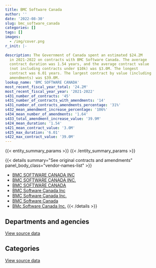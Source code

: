 ```yaml
---
title: BMC Software Canada
author: ''
date: '2022-08-30'
slug: bmc_software_canada
categories: []
tags: []
images:
  - /img/cover.png
r_init: |-
  
description: The Government of Canada spent an estimated $24.2M
  in 2021-2022 on contracts with BMC Software Canada. The average
  contract duration was 1.54 years, and the average contract value
  (not including contracts under $10k) was $3.0M. The longest
  contract was 6.01 years. The largest contract by value (including
  amendments) was $39.0M.
lookup_name: 'BMC SOFTWARE CANADA'
most_recent_fiscal_year_total: '24.2M'
most_recent_fiscal_year_year: '2021-2022'
s431_number_of_contracts: '45'
s431_number_of_contracts_with_amendments: '14'
s431_number_of_contracts_amendments_percentage: '31%'
s432_mean_amendment_increase_percentage: '106%'
s434_mean_number_of_amendments: '1.64'
s433_total_amendment_increase_value: '39.9M'
s424_mean_duration: '1.54'
s421_mean_contract_value: '3.0M'
s425_max_duration: '6.01'
s422_max_contract_value: '39.0M'
---
```


<script src="/rmarkdown-libs/htmlwidgets/htmlwidgets.js"></script>
<link href="/rmarkdown-libs/datatables-css/datatables-crosstalk.css" rel="stylesheet" />
<script src="/rmarkdown-libs/datatables-binding/datatables.js"></script>
<script src="/rmarkdown-libs/jquery/jquery-3.6.0.min.js"></script>
<link href="/rmarkdown-libs/dt-core-bootstrap/css/dataTables.bootstrap.min.css" rel="stylesheet" />
<link href="/rmarkdown-libs/dt-core-bootstrap/css/dataTables.bootstrap.extra.css" rel="stylesheet" />
<script src="/rmarkdown-libs/dt-core-bootstrap/js/jquery.dataTables.min.js"></script>
<script src="/rmarkdown-libs/dt-core-bootstrap/js/dataTables.bootstrap.min.js"></script>
<link href="/rmarkdown-libs/crosstalk/css/crosstalk.min.css" rel="stylesheet" />
<script src="/rmarkdown-libs/crosstalk/js/crosstalk.min.js"></script>
<script src="/rmarkdown-libs/htmlwidgets/htmlwidgets.js"></script>
<link href="/rmarkdown-libs/datatables-css/datatables-crosstalk.css" rel="stylesheet" />
<script src="/rmarkdown-libs/datatables-binding/datatables.js"></script>
<script src="/rmarkdown-libs/jquery/jquery-3.6.0.min.js"></script>
<link href="/rmarkdown-libs/dt-core-bootstrap/css/dataTables.bootstrap.min.css" rel="stylesheet" />
<link href="/rmarkdown-libs/dt-core-bootstrap/css/dataTables.bootstrap.extra.css" rel="stylesheet" />
<script src="/rmarkdown-libs/dt-core-bootstrap/js/jquery.dataTables.min.js"></script>
<script src="/rmarkdown-libs/dt-core-bootstrap/js/dataTables.bootstrap.min.js"></script>
<link href="/rmarkdown-libs/crosstalk/css/crosstalk.min.css" rel="stylesheet" />
<script src="/rmarkdown-libs/crosstalk/js/crosstalk.min.js"></script>

{{< entity_summary_params >}}
{{< /entity_summary_params >}}

{{< details summary="See original contracts and amendments" panel_body_class="vendor-names-list" >}}
- [BMC SOFTWARE CANADA INC](https://search.open.canada.ca/en/ct/?sort=contract_value_f%20desc&page=1&search_text=%22BMC%20SOFTWARE%20CANADA%20INC%22)
- [BMC SOFTWARE CANADA INC.](https://search.open.canada.ca/en/ct/?sort=contract_value_f%20desc&page=1&search_text=%22BMC%20SOFTWARE%20CANADA%20INC.%22)
- [BMC SOFTWARE CANADA](https://search.open.canada.ca/en/ct/?sort=contract_value_f%20desc&page=1&search_text=%22BMC%20SOFTWARE%20CANADA%22)
- [BMC Software Canada Inc](https://search.open.canada.ca/en/ct/?sort=contract_value_f%20desc&page=1&search_text=%22BMC%20Software%20Canada%20Inc%22)
- [BMC Software Canada Inc.](https://search.open.canada.ca/en/ct/?sort=contract_value_f%20desc&page=1&search_text=%22BMC%20Software%20Canada%20Inc.%22)
- [BMC Software Canada](https://search.open.canada.ca/en/ct/?sort=contract_value_f%20desc&page=1&search_text=%22BMC%20Software%20Canada%22)
- [BMc Software Canada Inc.](https://search.open.canada.ca/en/ct/?sort=contract_value_f%20desc&page=1&search_text=%22BMc%20Software%20Canada%20Inc.%22)
{{< /details >}}

## Departments and agencies

<div id="htmlwidget-1" style="width:100%;height:auto;" class="datatables html-widget"></div>
<script type="application/json" data-for="htmlwidget-1">{"x":{"style":"bootstrap","filter":"none","vertical":false,"data":[["<a href=\"/departments/cra-arc/\">Canada Revenue Agency<\/a>","<a href=\"/departments/crtc/\">Canadian Radio-television and Telecommunications Commission<\/a>","<a href=\"/departments/dfatd-maecd/\">Global Affairs Canada<\/a>","<a href=\"/departments/dnd-mdn/\">National Defence<\/a>","<a href=\"/departments/esdc-edsc/\">Employment and Social Development Canada<\/a>","<a href=\"/departments/irb-cisr/\">Immigration and Refugee Board of Canada<\/a>","<a href=\"/departments/isc-sac/\">Indigenous Services Canada<\/a>","<a href=\"/departments/lac-bac/\">Library and Archives Canada<\/a>","<a href=\"/departments/mgerc-ceegm/\">Military Grievances External Review Committee<\/a>","<a href=\"/departments/rcmp-grc/\">Royal Canadian Mounted Police<\/a>","<a href=\"/departments/ssc-spc/\">Shared Services Canada<\/a>"],[22350.18,6564.27,714413.83,54199.87,null,null,null,30067.25,null,null,7394756.31],[null,6582.26,163869.31,40677.75,null,null,null,20192.36,18.44,null,16996790.66],[null,1636.57,39669.85,34356.71,null,199.08,27635.86,20364.64,6730.98,160853.22,22307890.51],[184650.55,null,null,28377.64,167290.01,36332.37,null,19166.49,6730.98,244630.94,23504969.79]],"container":"<table class=\"table table-striped table-hover row-border order-column display\">\n  <thead>\n    <tr>\n      <th>Department<\/th>\n      <th>2018-2019<\/th>\n      <th>2019-2020<\/th>\n      <th>2020-2021<\/th>\n      <th>2021-2022<\/th>\n    <\/tr>\n  <\/thead>\n<\/table>","options":{"order":[[4,"desc"]],"pageLength":10,"autoWidth":true,"columnDefs":[{"targets":1,"render":"function(data, type, row, meta) {\n    return type !== 'display' ? data : DTWidget.formatCurrency(data, \"$\", 2, 3, \",\", \".\", true, null);\n  }"},{"targets":2,"render":"function(data, type, row, meta) {\n    return type !== 'display' ? data : DTWidget.formatCurrency(data, \"$\", 2, 3, \",\", \".\", true, null);\n  }"},{"targets":3,"render":"function(data, type, row, meta) {\n    return type !== 'display' ? data : DTWidget.formatCurrency(data, \"$\", 2, 3, \",\", \".\", true, null);\n  }"},{"targets":4,"render":"function(data, type, row, meta) {\n    return type !== 'display' ? data : DTWidget.formatCurrency(data, \"$\", 2, 3, \",\", \".\", true, null);\n  }"},{"width":"16%","targets":[1,2,3,4]},{"className":"dt-right","targets":[1,2,3,4]}],"orderClasses":false}},"evals":["options.columnDefs.0.render","options.columnDefs.1.render","options.columnDefs.2.render","options.columnDefs.3.render"],"jsHooks":[]}</script>
<p class="text-right">
<a href="https://github.com/GoC-Spending/contracts-data/tree/main/data/out/vendors/bmc_software_canada/summary_by_fiscal_year_by_department.csv" class="source-data-link btn btn-link">View source data</a>
</p>

## Categories

<div id="htmlwidget-2" style="width:100%;height:auto;" class="datatables html-widget"></div>
<script type="application/json" data-for="htmlwidget-2">{"x":{"style":"bootstrap","filter":"none","vertical":false,"data":[["<a href=\"/categories/defence/\">Defence<\/a>","<a href=\"/categories/professional_services/\">Professional services<\/a>","<a href=\"/categories/information_technology/\">Information technology<\/a>","<a href=\"/categories/human_capital/\">Human capital<\/a>"],[54199.87,null,8145801.66,22350.18],[40677.75,8319693.28,8867759.75,null],[34356.71,13993954.14,8503720.87,67305.71],[28377.64,13993954.14,10169816.99,null]],"container":"<table class=\"table table-striped table-hover row-border order-column display\">\n  <thead>\n    <tr>\n      <th>Category<\/th>\n      <th>2018-2019<\/th>\n      <th>2019-2020<\/th>\n      <th>2020-2021<\/th>\n      <th>2021-2022<\/th>\n    <\/tr>\n  <\/thead>\n<\/table>","options":{"order":[[4,"desc"]],"dom":"t","pageLength":30,"autoWidth":true,"columnDefs":[{"targets":1,"render":"function(data, type, row, meta) {\n    return type !== 'display' ? data : DTWidget.formatCurrency(data, \"$\", 2, 3, \",\", \".\", true, null);\n  }"},{"targets":2,"render":"function(data, type, row, meta) {\n    return type !== 'display' ? data : DTWidget.formatCurrency(data, \"$\", 2, 3, \",\", \".\", true, null);\n  }"},{"targets":3,"render":"function(data, type, row, meta) {\n    return type !== 'display' ? data : DTWidget.formatCurrency(data, \"$\", 2, 3, \",\", \".\", true, null);\n  }"},{"targets":4,"render":"function(data, type, row, meta) {\n    return type !== 'display' ? data : DTWidget.formatCurrency(data, \"$\", 2, 3, \",\", \".\", true, null);\n  }"},{"width":"16%","targets":[1,2,3,4]},{"className":"dt-right","targets":[1,2,3,4]}],"orderClasses":false,"lengthMenu":[10,25,30,50,100]}},"evals":["options.columnDefs.0.render","options.columnDefs.1.render","options.columnDefs.2.render","options.columnDefs.3.render"],"jsHooks":[]}</script>
<p class="text-right">
<a href="https://github.com/GoC-Spending/contracts-data/tree/main/data/out/vendors/bmc_software_canada/summary_by_fiscal_year_by_category.csv" class="source-data-link btn btn-link">View source data</a>
</p>
